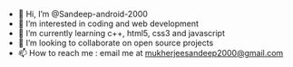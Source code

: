 - 👋 Hi, I’m @Sandeep-android-2000
- 👀 I’m interested in coding and web development
- 🌱 I’m currently learning c++, html5, css3 and javascript 
- 💞️ I’m looking to collaborate on open source projects
- 📫 How to reach me : email me at mukherjeesandeep2000@gmail.com

<!---
Sandeep-android-2000/Sandeep-android-2000 is a ✨ special ✨ repository because its `README.md` (this file) appears on your GitHub profile.
You can click the Preview link to take a look at your changes.
--->
